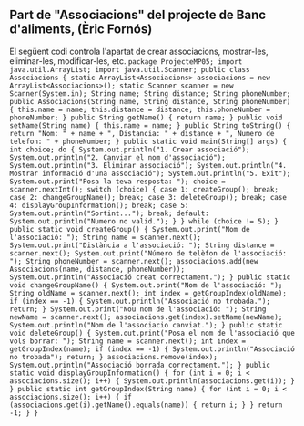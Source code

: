 Part de "Associacions" del projecte de Banc d'aliments, (Èric Fornós)
---

El següent codi controla l'apartat de crear associacions, mostrar-les, eliminar-les, modificar-les, etc.
`
package ProjecteMP05;
import java.util.ArrayList;
import java.util.Scanner;
public class Associacions {
    static ArrayList<Associacions> associacions = new ArrayList<Associacions>();
    static Scanner scanner = new Scanner(System.in);
    String name;
    String distance;
    String phoneNumber;
    public Associacions(String name, String distance, String phoneNumber) {
        this.name = name;
        this.distance = distance;
        this.phoneNumber = phoneNumber;
    }
    public String getName() {
        return name;
    }
    public void setName(String name) {
        this.name = name;
    }
    public String toString() {
        return "Nom: " + name + ", Distancia: " + distance + ", Numero de telefon: " + phoneNumber;
    }
    public static void main(String[] args) {
        int choice;
        do {
            System.out.println("1. Crear associació");
            System.out.println("2. Canviar el nom d'associació");
            System.out.println("3. Eliminar associació");
            System.out.println("4. Mostrar informació d'una associació");
            System.out.println("5. Exit");
            System.out.print("Posa la teva resposta: ");
            choice = scanner.nextInt();
            switch (choice) {
                case 1:
                    createGroup();
                    break;
                case 2:
                    changeGroupName();
                    break;
                case 3:
                    deleteGroup();
                    break;
                case 4:
                    displayGroupInformation();
                    break;
                case 5:
                    System.out.println("Sortint...");
                    break;
                default:
                    System.out.println("Numero no valid.");
            }
        } while (choice != 5);
    }
    public static void createGroup() {
        System.out.print("Nom de l'associació: ");
        String name = scanner.next();
        System.out.print("Distància a l'associació: ");
        String distance = scanner.next();
        System.out.print("Número de telèfon de l'associació: ");
        String phoneNumber = scanner.next();
        associacions.add(new Associacions(name, distance, phoneNumber));
        System.out.println("Associació creat correctament.");
    }
    public static void changeGroupName() {
        System.out.print("Nom de l'associació: ");
        String oldName = scanner.next();
        int index = getGroupIndex(oldName);
        if (index == -1) {
            System.out.println("Associació no trobada.");
            return;
        }
        System.out.print("Nou nom de l'associació: ");
        String newName = scanner.next();
        associacions.get(index).setName(newName);
        System.out.println("Nom de l'associacio canviat.");
    }
    public static void deleteGroup() {
        System.out.print("Posa el nom de l'associació que vols borrar: ");
        String name = scanner.next();
        int index = getGroupIndex(name);
        if (index == -1) {
            System.out.println("Associació no trobada");
            return;
        }
        associacions.remove(index);
        System.out.println("Associació borrada correctament.");
    }
    public static void displayGroupInformation() {
        for (int i = 0; i < associacions.size(); i++) {
            System.out.println(associacions.get(i));
        }
    }
    public static int getGroupIndex(String name) {
        for (int i = 0; i < associacions.size(); i++) {
            if (associacions.get(i).getName().equals(name)) {
                return i;
            }
        }
        return -1;
    }
}
`
